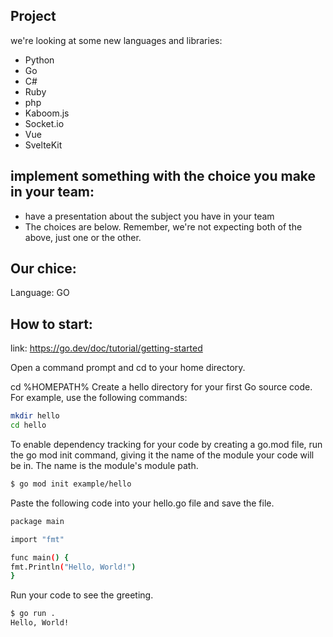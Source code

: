 ## Project

we're looking at some new languages and libraries:

- Python
- Go
- C#
- Ruby
- php
- Kaboom.js
- Socket.io
- Vue
- SvelteKit

## implement something with the choice you make in your team:

- have a presentation about the subject you have in your team
- The choices are below. Remember, we're not expecting both of the above, just one or the other.

## Our chice:

Language: GO

## How to start:

link: https://go.dev/doc/tutorial/getting-started

Open a command prompt and cd to your home directory.

cd %HOMEPATH%
Create a hello directory for your first Go source code.
For example, use the following commands:

```sh
mkdir hello
cd hello
```

To enable dependency tracking for your code by creating a go.mod file, run the go mod init command, giving it the name of the module your code will be in. The name is the module's module path.

```sh
$ go mod init example/hello
```

Paste the following code into your hello.go file and save the file.

```sh
package main

import "fmt"

func main() {
fmt.Println("Hello, World!")
}
```

Run your code to see the greeting.

```sh
$ go run .
Hello, World!
```
